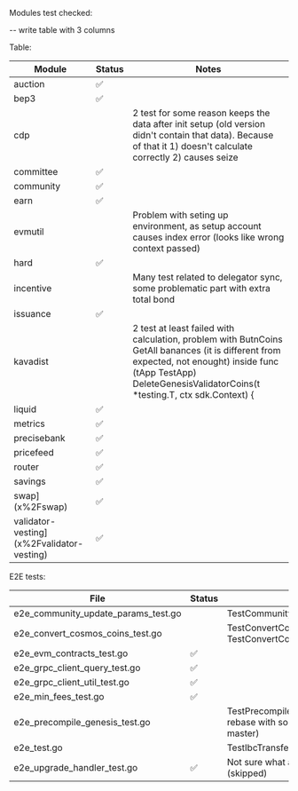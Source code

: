 
Modules test checked:

-- write table with 3 columns

Table:

| Module                                      | Status | Notes                                                                                                                                                                                                                |
|---------------------------------------------|-------|----------------------------------------------------------------------------------------------------------------------------------------------------------------------------------------------------------------------|
| auction                      | ✅     |                                                                                                                                                                                                                      |
| bep3                            | ✅     |                                                                                                                                                                                                                      |
| cdp                              |       | 2 test for some reason keeps the data after init setup (old version didn't contain that data). Because of that it 1) doesn't calculate correctly 2) causes seize                                                     |
| committee                  | ✅     |                                                                                                                                                                                                                      |
| community                  | ✅     |                                                                                                                                                                                                                      |
| earn                            | ✅     |                                                                                                                                                                                                                      |
| evmutil                      |       | Problem with seting up environment, as setup account causes index error (looks like wrong context passed)                                                                                                            |
| hard                            | ✅     |                                                                                                                                                                                                                      |
| incentive                  |       | Many test related to delegator sync, some problematic part with extra total bond                                                                                                                                     |
| issuance                    | ✅     |                                                                                                                                                                                                                      |
| kavadist                    |       | 2 test at least failed with calculation, problem with ButnCoins GetAll banances (it is different from expected, not enought) inside func (tApp TestApp) DeleteGenesisValidatorCoins(t *testing.T, ctx sdk.Context) { |
| liquid                        | ✅     |                                                                                                                                                                                                                      |
| metrics                      | ✅     |                                                                                                                                                                                                                      |
| precisebank             | ✅      |                                                                                                                                                                                                                      |
| pricefeed                  | ✅     |                                                                                                                                                                                                                      |
| router                        | ✅     |                                                                                                                                                                                                                      |
| savings                      | ✅      |                                                                                                                                                                                                                      |
| swap](x%2Fswap)                            | ✅      |                                                                                                                                                                                                                      |
| validator-vesting](x%2Fvalidator-vesting)  | ✅     |                                                                                                                                                                                                                      |




E2E tests:


| File                                                                                   | Status | Notes                                                                                           
|----------------------------------------------------------------------------------------|-----|-------------------------------------------------------------------------------------------------|
| e2e_community_update_params_test.go |     | TestCommunityUpdateParams_Authority                                                             |
| e2e_convert_cosmos_coins_test.go   |     | TestConvertCosmosCoins_ForbiddenERC20Calls, TestConvertCosmosCoins_ERC20Magic                   |
| e2e_evm_contracts_test.go           | ✅    |                                                                                                 |
| e2e_grpc_client_query_test.go       | ✅   |                                                                                                 |
| e2e_grpc_client_util_test.go        | ✅   |                                                                                                 |
| e2e_min_fees_test.go                | ✅   |                                              |
| e2e_precompile_genesis_test.go      |    | TestPrecompileGenesis (potentially, just need rebase with some changes that were not in master) |
| e2e_test.go                        |    | TestIbcTransfer                                                                                 |
| e2e_upgrade_handler_test.go         | ✅   | Not sure what and how it should be tested (skipped)                                             |
